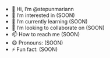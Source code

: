 - 👋 Hi, I’m @stepunmariann
- 👀 I’m interested in (SOON)
- 🌱 I’m currently learning (SOON)
- 💞️ I’m looking to collaborate on (SOON)
- 📫 How to reach me (SOON)
- 😄 Pronouns: (SOON)
- ⚡ Fun fact: (SOON)
